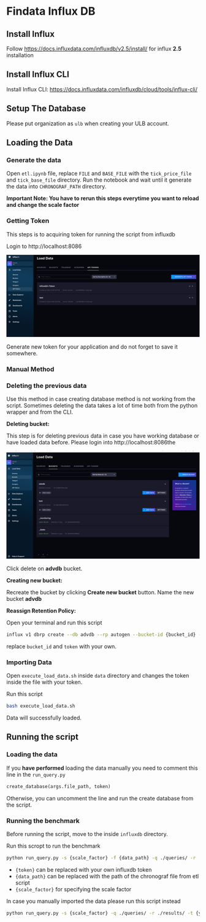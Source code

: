 # Findata Influx DB

## Install Influx

Follow https://docs.influxdata.com/influxdb/v2.5/install/ for influx <b>2.5</b> installation

## Install Influx CLI
Install Influx CLI: https://docs.influxdata.com/influxdb/cloud/tools/influx-cli/

## Setup The Database
Please put organization as `ulb` when creating your ULB account.

## Loading the Data

### Generate the data

Open `etl.ipynb` file, replace `FILE` and `BASE_FILE` with the `tick_price_file` and `tick_base_file` directory. Run the notebook and wait until it generate the data into `CHRONOGRAF_PATH` directory.

<b>Important Note: You have to rerun this steps everytime you want to reload and change the scale factor</b>

### Getting Token
This steps is to acquiring token for running the script from influxdb

Login to http://localhost:8086

![Token](./image/token.png "Token")

Generate new token for your application and do not forget to save it somewhere.

### Manual Method

### Deleting the previous data

Use this method in case creating database method is not working from the script. Sometimes deleting the data takes a lot of time both from the python wrapper and from the CLI.


<b>Deleting bucket:</b>

This step is for deleting previous data in case you have working database or have loaded  data before. Please login into http://localhost:8086the

![Bucket](./image/buckets.png "Bucket")

Click delete on <b>advdb</b> bucket. 

<b>Creating new bucket:</b>

Recreate the bucket by clicking <b>Create new bucket</b> button. Name the new bucket <b>advdb</b>

<b> Reassign Retention Policy:</b>

Open your terminal and run this script
```sh
influx v1 dbrp create --db advdb --rp autogen --bucket-id {bucket_id} --org ulb --token {token} --default
```

replace `bucket_id` and `token` with your own.

### Importing Data
Open `execute_load_data.sh` inside `data` directory and changes the token inside the file with your token.

Run this script
```sh
bash execute_load_data.sh
```

Data will successfully loaded.

## Running the script

### Loading the data
If you <b>have performed</b> loading the data manually you need to comment this line in the `run_query.py`
```python
create_database(args.file_path, token)
```

Otherwise, you can uncomment the line and run the create database from the script.

### Running the benchmark

Before running the script, move to the inside `influxdb` directory.

Run this scropt to run the benchmark

```sh
python run_query.py -s {scale_factor} -f {data_path} -q ./queries/ -r ./results/ -t {your_token}
```

- `{token}` can be replaced with your own influxdb token
- `{data_path}` can be replaced with the path of the chronograf file from etl script
- `{scale_factor}` for specifying the scale factor

In case you manually imported the data please run this script instead

```sh
python run_query.py -s {scale_factor} -q ./queries/ -r ./results/ -t {your_token}
```
